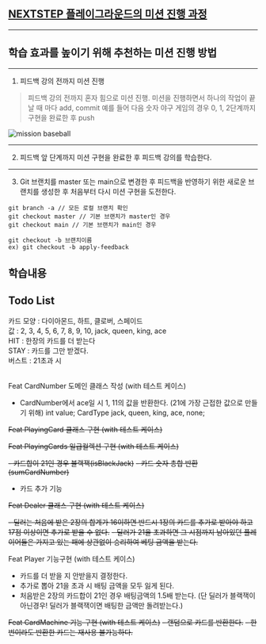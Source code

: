 ## [NEXTSTEP 플레이그라운드의 미션 진행 과정](https://github.com/next-step/nextstep-docs/blob/master/playground/README.md)

---
## 학습 효과를 높이기 위해 추천하는 미션 진행 방법

---
1. 피드백 강의 전까지 미션 진행 
> 피드백 강의 전까지 혼자 힘으로 미션 진행. 미션을 진행하면서 하나의 작업이 끝날 때 마다 add, commit
> 예를 들어 다음 숫자 야구 게임의 경우 0, 1, 2단계까지 구현을 완료한 후 push

![mission baseball](https://raw.githubusercontent.com/next-step/nextstep-docs/master/playground/images/mission_baseball.png)

---
2. 피드백 앞 단계까지 미션 구현을 완료한 후 피드백 강의를 학습한다.

---
3. Git 브랜치를 master 또는 main으로 변경한 후 피드백을 반영하기 위한 새로운 브랜치를 생성한 후 처음부터 다시 미션 구현을 도전한다.

```
git branch -a // 모든 로컬 브랜치 확인
git checkout master // 기본 브랜치가 master인 경우
git checkout main // 기본 브랜치가 main인 경우

git checkout -b 브랜치이름
ex) git checkout -b apply-feedback
```

## 학습내용


## Todo List
카드 모양 : 다이아몬드, 하트, 클로버, 스페이드 <br>
값 : 2, 3, 4, 5, 6, 7, 8, 9, 10, jack, queen, king, ace<br>
HIT : 한장의 카드를 더 받는다<br>
STAY : 카드를 그만 받겠다.<br>
버스트 : 21초과 시<br>
<br>

Feat CardNumber 도메인 클래스 작성 (with 테스트 케이스)

- CardNumber에서 ace일 시 1, 11의 값을 반환한다. (21에 가장 근접한 값으로 만들기 위해)
  int value;
  CardType jack, queen, king, ace, none;

~~Feat PlayingCard 클래스 구현  (with 테스트 케이스)~~

~~Feat PlayingCards 일급컬렉션 구현  (with 테스트 케이스)~~

~~- 카드합이 21인 경우 블랙잭(isBlackJack)~~
~~- 카드 숫자 총합 반환 (sumCardNumber)~~
- 카드 추가 기능


~~Feat Dealer 클래스 구현  (with 테스트 케이스)~~

~~- 딜러는 처음에 받은 2장의 합계가 16이하면 반드시 1장의 카드를 추가로 받아야 하고 17점 이상이면 추가로 받을 수 없다.~~
~~- 딜러가 21을 초과하면 그 시점까지 남아있던 플레이어들은 가지고 있는 패에 상관없이 승리하여 베팅 금액을 받는다.~~


Feat Player 기능구현  (with 테스트 케이스)

- 카드를 더 받을 지 안받을지 결정한다.
- 추가로 뽑아 21을 초과 시 배팅 금액을 모두 잃게 된다.
- 처음받은 2장의 카드합이 21인 경우 배팅금액의 1.5배 받는다. (단 딜러가 블랙잭이 아닌경우! 딜러가 블랙잭이면 배팅한 금액만 돌려받는다.)

~~Feat CardMachine 기능 구현  (with 테스트 케이스)~~
~~- 랜덤으로 카드를 반환한다.~~
~~- 한번이라도 반환한 카드는 재사용 불가능하다.~~